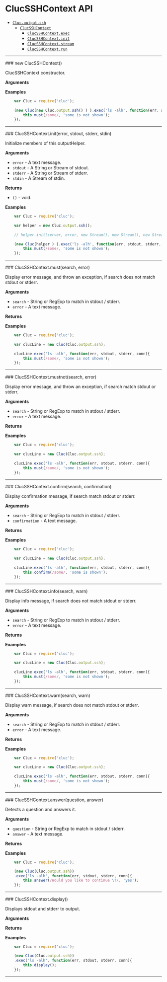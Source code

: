 # ClucSSHContext API

* [`Cluc.output.ssh`]()
    * [`ClucSSHContext`](#ClucSsh)
        * [`ClucSSHContext.exec`](#exec)
        * [`ClucSSHContext.init`](#init)
        * [`ClucSSHContext.stream`](#stream)
        * [`ClucSSHContext.run`](#run)

---------------------------------------


<a name="ClucSSHContext" />
### new ClucSSHContext()

ClucSSHContext constructor.

__Arguments__


__Examples__

```js
    var Cluc = require('cluc');
    
    (new Cluc(new Cluc.output.ssh() ) ).exec('ls -alh', function(err, stdout, stderr, conn){
        this.must(/some/, 'some is not shown');
    });
```

---------------------------------------


<a name="ClucSSHContext.init" />
### ClucSSHContext.init(error, stdout, stderr, stdin)

Initialize members of this outputHelper.

__Arguments__

* `error` - A text message.
* `stdout` - A String or Stream of stdout.
* `stderr` - A String or Stream of stderr.
* `stdin` - A Stream of stdin.

__Returns__

* `()` - void.

__Examples__

```js
    var Cluc = require('cluc');
    
    var helper = new Cluc.output.ssh();
    
    // helper.init(server, error, new Stream(), new Stream(), new Stream());
    
    (new Cluc(helper ) ).exec('ls -alh', function(err, stdout, stderr, conn){
        this.must(/some/, 'some is not shown');
    });
```

---------------------------------------


<a name="ClucSSHContext.must" />
### ClucSSHContext.must(search, error)

Display error message, and throw an exception,
if search does not match stdout or stderr.

__Arguments__

* `search` - String or RegExp to match in stdout / stderr.
* `error` - A text message.

__Returns__


__Examples__

```js
    var Cluc = require('cluc');
    
    var clucLine = new Cluc(Cluc.output.ssh);
    
    clucLine.exec('ls -alh', function(err, stdout, stderr, conn){
        this.must(/some/, 'some is not shown');
    });
```

---------------------------------------


<a name="ClucSSHContext.mustnot" />
### ClucSSHContext.mustnot(search, error)

Display error message, and throw an exception,
if search match stdout or stderr.

__Arguments__

* `search` - String or RegExp to match in stdout / stderr.
* `error` - A text message.

__Returns__


__Examples__

```js
    var Cluc = require('cluc');
    
    var clucLine = new Cluc(Cluc.output.ssh);
    
    clucLine.exec('ls -alh', function(err, stdout, stderr, conn){
        this.must(/some/, 'some is not shown');
    });
```

---------------------------------------


<a name="ClucSSHContext.confirm" />
### ClucSSHContext.confirm(search, confirmation)

Display confirmation message,
if search match stdout or stderr.

__Arguments__

* `search` - String or RegExp to match in stdout / stderr.
* `confirmation` - A text message.

__Returns__


__Examples__

```js
    var Cluc = require('cluc');
    
    var clucLine = new Cluc(Cluc.output.ssh);
    
    clucLine.exec('ls -alh', function(err, stdout, stderr, conn){
        this.confirm(/some/, 'some is shown');
    });
```

---------------------------------------


<a name="ClucSSHContext.warn" />
### ClucSSHContext.info(search, warn)

Display info message,
if search does not match stdout or stderr.

__Arguments__

* `search` - String or RegExp to match in stdout / stderr.
* `error` - A text message.

__Returns__


__Examples__

```js
    var Cluc = require('cluc');
    
    var clucLine = new Cluc(Cluc.output.ssh);
    
    clucLine.exec('ls -alh', function(err, stdout, stderr, conn){
        this.must(/some/, 'some is not shown');
    });
```

---------------------------------------


<a name="ClucSSHContext.warn" />
### ClucSSHContext.warn(search, warn)

Display warn message,
if search does not match stdout or stderr.

__Arguments__

* `search` - String or RegExp to match in stdout / stderr.
* `error` - A text message.

__Returns__


__Examples__

```js
    var Cluc = require('cluc');
    
    var clucLine = new Cluc(Cluc.output.ssh);
    
    clucLine.exec('ls -alh', function(err, stdout, stderr, conn){
        this.must(/some/, 'some is not shown');
    });
```

---------------------------------------


<a name="ClucSSHContext.answer" />
### ClucSSHContext.answer(question, answer)

Detects a question and answers it.

__Arguments__

* `question` - String or RegExp to match in stdout / stderr.
* `answer` - A text message.


__Returns__


__Examples__

```js
    var Cluc = require('cluc');

    (new Cluc(Cluc.output.ssh))
    .exec('ls -alh', function(err, stdout, stderr, conn){
        this.answer(/Would you like to continue \?/, 'yes');
    });
```

---------------------------------------


<a name="ClucSSHContext.display" />
### ClucSSHContext.display()

Displays stdout and stderr to output.

__Arguments__


__Returns__


__Examples__

```js
    var Cluc = require('cluc');

    (new Cluc(Cluc.output.ssh))
    .exec('ls -alh', function(err, stdout, stderr, conn){
        this.display();
    });
```

---------------------------------------
